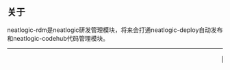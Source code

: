 ## 关于

neatlogic-rdm是neatlogic研发管理模块，将来会打通neatlogic-deploy自动发布和neatlogic-codehub代码管理模块。

---

<marquee>**🚀研发中，不提供任何技术支持。**</marquee>